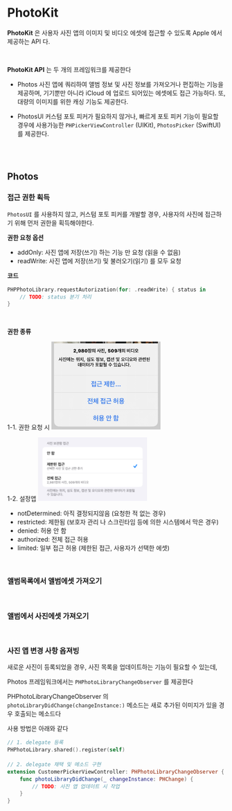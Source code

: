# PhotoKit

**PhotoKit** 은 사용자 사진 앱의 이미지 및 비디오 에셋에 접근할 수 있도록 Apple 에서 제공하는 API 다.

</br>

**PhotoKit API** 는 두 개의 프레임워크를 제공한다

- Photos
사진 앱에 쿼리하여 앨범 정보 및 사진 정보를 가져오거나 편집하는 기능을 제공하며, 
기기뿐만 아니라 iCloud 에 업로드 되어있는 에셋에도 접근 가능하다.
또, 대량의 이미지를 위한 캐싱 기능도 제공한다.
    
- PhotosUI
커스텀 포토 피커가 필요하지 않거나, 빠르게 포토 피커 기능이 필요할 경우에 사용가능한 
`PHPickerViewController` (UIKit), `PhotosPicker` (SwiftUI) 를 제공한다.

</br>
</br>


## Photos


### 접근 권한 획득

`PhotosUI` 를 사용하지 않고, 커스텀 포토 피커를 개발할 경우, 
사용자의 사진에 접근하기 위해 먼저 권한을 획득해야한다.

**권한 요청 옵션**

- addOnly: 사진 앱에 저장(쓰기) 하는 기능 만 요청 (읽을 수 없음)
- readWrite: 사진 앱에 저장(쓰기) 및 불러오기(읽기) 를 모두 요청

**코드**
```swift
PHPPhotoLibrary.requestAutorization(for: .readWrite) { status in
    // TODO: status 분기 처리
}
```

</br>

**권한 종류**


1-1. 권한 요청 시
<img src="../Resource/Image/iOS/IOS_PhotoKit_Auth1.jpg" width="50%">

1-2. 설정앱
<img src="../Resource/Image/iOS/IOS_PhotoKit_Auth2.jpg" width="50%">

- notDetermined: 아직 결정되지않음 (요청한 적 없는 경우)
- restricted: 제한됨 (보호자 관리 나 스크린타임 등에 의한 시스템에서 막은 경우)
- denied: 허용 안 함
- authorized: 전체 접근 허용
- limited: 일부 접근 허용 (제한된 접근, 사용자가 선택한 에셋)

</br>

### 앨범목록에서 앨범에셋 가져오기

</br>

### 앨범에서 사진에셋 가져오기

</br>

### 사진 앱 변경 사항 옵져빙

새로운 사진이 등록되었을 경우, 사진 목록을 업데이트하는 기능이 필요할 수 있는데,

Photos 프레임워크에서는 `PHPhotoLibraryChangeObserver` 를 제공한다

PHPhotoLibraryChangeObserver 의 `photoLibraryDidChange(changeInstance:)` 메소드는 
새로 추가된 이미지가 있을 경우 호출되는 메소드다

사용 방법은 아래와 같다

```swift
// 1. delegate 등록
PHPhotoLibrary.shared().register(self)

// 2. delegate 채택 및 메소드 구현
extension CustomerPickerViewController: PHPhotoLibraryChangeObserver {
    func photoLibraryDidChange(_ changeInstance: PHChange) {
        // TODO: 사진 앱 업데이트 시 작업
    }
}
```